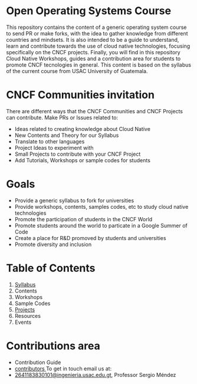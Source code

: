 # Open Operating Systems Course 
This repository contains the content of a generic operating system course to send PR or make forks, with the idea to gather knowledge from different countries and mindsets. It is also intended to be a guide to understand, learn and contribute towards the use of cloud native technologies, focusing specifically on the CNCF projects. Finally, you will find in this repository Cloud Native Workshops, guides and a contribution area for students to promote CNCF tecnologies in general. This content is based on the syllabus of the current course from USAC University of Guatemala.

# CNCF Communities invitation
There are different ways that the CNCF Communities and CNCF Projects can contribute. Make PRs or Issues related to:
- Ideas related to creating knowledge about Cloud Native
- New Contents and Theory for our Syllabus
- Translate to other languages
- Project Ideas to experiment with
- Small Projects to contribute with your CNCF Project
- Add Tutorials, Workshops or sample codes for students

# Goals
- Provide a generic syllabus to fork for universities
- Provide workshops, contents, samples codes, etc to study cloud native technologies
- Promote the participation of students in the CNCF World
- Promote students around the world to particate in a Google Summer of Code
- Create a place for R&D promoved by students and universities
- Promote diversity and inclusion

# Table of Contents
1. [ Syllabus ](lang/en/content/syllabus.md) 
2. Contents
3. Workshops
4. Sample Codes
5. [ Projects ](lang/en/projects/projects.md)
6. Resources
7. Events

# Contributions area
- Contribution Guide
- [ contributors ](contributors.md)
To get in touch email us at:
- 2641183830101@ingenieria.usac.edu.gt, Professor Sergio Méndez
